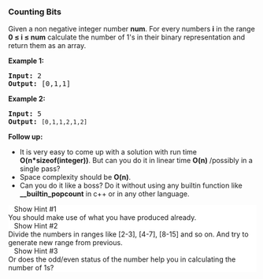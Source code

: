 <h3> Counting Bits </h3>
<div><p>Given a non negative integer number <b>num</b>. For every numbers <b>i</b> in the range <b>0 ≤ i ≤ num</b> calculate the number of 1's in their binary representation and return them as an array.</p>

<p><strong>Example 1:</strong></p>

<pre><strong>Input: </strong><span id="example-input-1-1">2</span>
<strong>Output: </strong><span id="example-output-1">[0,1,1]</span></pre>

<p><strong>Example 2:</strong></p>

<pre><strong>Input: </strong><span id="example-input-1-1">5</span>
<strong>Output: </strong><code>[0,1,1,2,1,2]</code>
</pre>

<p><b>Follow up:</b></p>

<ul>
	<li>It is very easy to come up with a solution with run time <b>O(n*sizeof(integer))</b>. But can you do it in linear time <b>O(n)</b> /possibly in a single pass?</li>
	<li>Space complexity should be <b>O(n)</b>.</li>
	<li>Can you do it like a boss? Do it without using any builtin function like <b>__builtin_popcount</b> in c++ or in any other language.</li>
</ul></div>
<div class="hints-area"><div class="css-haw22i"><div class="expandable-panel__YLuE" style="background-color: white; margin-top: 0px;"><div class="center__3_51"><div class="expand-btn__2cag"><span class="text">&nbsp;</span><i class="fa fa-lightbulb-o" aria-hidden="true"></i><span class="text">&nbsp;&nbsp;</span>Show Hint #1&nbsp;&nbsp;<i class="fa fa-caret-down" aria-hidden="true"></i></div></div><div class="expandable-wrapper__37QK"><div><div class="line__2vww"></div><div class="content__1q_0"><div>You should make use of what you have produced already.</div></div></div></div></div></div><div class="css-haw22i"><div class="expandable-panel__YLuE" style="background-color: white; margin-top: 0px;"><div class="center__3_51"><div class="expand-btn__2cag"><span class="text">&nbsp;</span><i class="fa fa-lightbulb-o" aria-hidden="true"></i><span class="text">&nbsp;&nbsp;</span>Show Hint #2&nbsp;&nbsp;<i class="fa fa-caret-down" aria-hidden="true"></i></div></div><div class="expandable-wrapper__37QK"><div><div class="line__2vww"></div><div class="content__1q_0"><div>Divide the numbers in ranges like [2-3], [4-7], [8-15] and so on. And try to generate new range from previous.</div></div></div></div></div></div><div class="css-haw22i"><div class="expandable-panel__YLuE" style="background-color: white; margin-top: 0px;"><div class="center__3_51"><div class="expand-btn__2cag"><span class="text">&nbsp;</span><i class="fa fa-lightbulb-o" aria-hidden="true"></i><span class="text">&nbsp;&nbsp;</span>Show Hint #3&nbsp;&nbsp;<i class="fa fa-caret-down" aria-hidden="true"></i></div></div><div class="expandable-wrapper__37QK"><div><div class="line__2vww"></div><div class="content__1q_0"><div>Or does the odd/even status of the number help you in calculating the number of 1s?</div></div></div></div></div></div></div>
